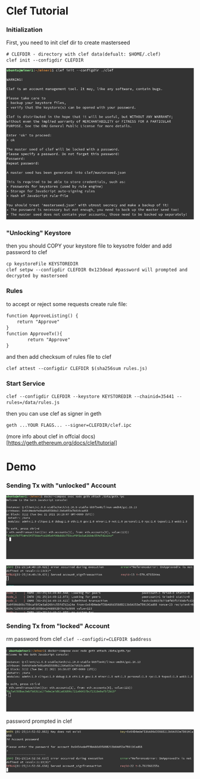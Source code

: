 # Clef Tutorial

### Initialization
First, you need to init clef dir to create masterseed
```
# CLEFDIR - directory with clef data(defualt: $HOME/.clef)
clef init --configdir CLEFDIR
```

![Screenshot](img/clef/init.png)


### "Unlocking" Keystore
then you  should COPY your keystore file to keysotre folder
and add password to clef
```
cp keystoreFile KEYSTOREDIR
clef setpw --configdir CLEFDIR 0x123dead #password will prompted and decrypted by masterseed
```

### Rules
to accept or reject some requests create rule file:
```
function ApproveListing() {
    return "Approve"
}
function ApproveTx(){
        return "Approve"
}
```
and then add checksum of rules file to clef
```
clef attest --configdir CLEFDIR $(sha256sum rules.js)
```

### Start Service
```
clef --configdir CLEFDIR --keystore KEYSTOREDIR --chainid=35441 --rules=/data/rules.js
```

then you can use clef as signer in geth

```
geth ...YOUR FLAGS... --signer=CLEFDIR/clef.ipc
```
(more info about clef in offcial docs)[https://geth.ethereum.org/docs/clef/tutorial]

# Demo

### Sending Tx with "unlocked" Account
![Screenshot](img/clef/sendTxFromUnlocked.png)

![Screenshot](img/clef/sendTxFromUnlocked_clefLog.png)

![Screenshot](img/clef/sendTxFromUnlocked_gethLog.png)

### Sending Tx from "locked" Account
rm password from clef
`clef --configdir=CLEFDIR $address`

![Screenshot](img/clef/sendTxFromLocked.png)

password prompted in clef

![Screenshot](img/clef/sendTxFromLocked_clefLog.png)
